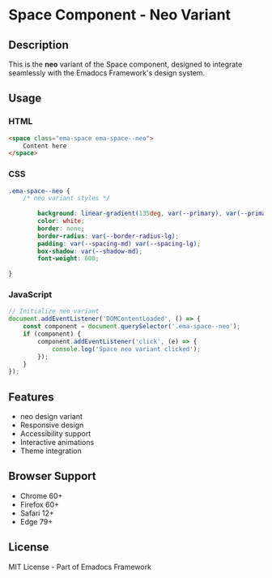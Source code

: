 # Space Component - Neo Variant

## Description
This is the **neo** variant of the Space component, designed to integrate seamlessly with the Emadocs Framework's design system.

## Usage

### HTML
```html
<space class="ema-space ema-space--neo">
    Content here
</space>
```

### CSS
```css
.ema-space--neo {
    /* neo variant styles */
    
        background: linear-gradient(135deg, var(--primary), var(--primary-dark));
        color: white;
        border: none;
        border-radius: var(--border-radius-lg);
        padding: var(--spacing-md) var(--spacing-lg);
        box-shadow: var(--shadow-md);
        font-weight: 600;
    
}
```

### JavaScript
```javascript
// Initialize neo variant
document.addEventListener('DOMContentLoaded', () => {
    const component = document.querySelector('.ema-space--neo');
    if (component) {
        component.addEventListener('click', (e) => {
            console.log('Space neo variant clicked');
        });
    }
});
```

## Features
- neo design variant
- Responsive design
- Accessibility support
- Interactive animations
- Theme integration

## Browser Support
- Chrome 60+
- Firefox 60+
- Safari 12+
- Edge 79+

## License
MIT License - Part of Emadocs Framework
